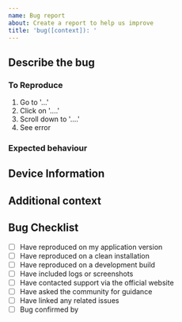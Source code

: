 ```yaml
---
name: Bug report
about: Create a report to help us improve
title: 'bug([context]): '
---
```


<!-- Please use [context] in title to describe the package related to this issue.
Valid options are; smartcloudjs, cli, discord, workflows, components, webfront, console, webdocs
smartcloud-discord context example: bug(discord): {your title here}
-->

## Describe the bug

<!-- A clear and concise description of what the bug is. -->

### To Reproduce

<!-- Steps to reproduce the behaviour:-->

1. Go to '...'
2. Click on '....'
3. Scroll down to '....'
4. See error

### Expected behaviour

<!-- A clear and concise description of what you expected to happen. -->

<!-- If applicable, uncomment to add screenshots to help explain your problem.
### Screenshots
-->

<!-- If applicable, uncomment to add console logs to help explain your problem.
### Console Logs
-->

## Device Information

<!-- Please uncomment for reporting desktop bug
- Version: [e.g. 22]
- Platform: [e.g. macOS, Google Cloud, ubuntu 18.04]
-->

<!-- Please uncomment for reporting mobile bug
- Version: [e.g. 22]
- Device: [e.g. iPhone6]
- Platform: [e.g. iOS, Andriod]
-->

<!-- Please uncomment relivent additional information
- Browser: [e.g. stock browser, safari]
- Node Version: [e.g. v16.8.0]
- Yarn Version: [e.g. v1.22.4]
- Docker Version: [e.g. Docker version 19.03.12, build 48a66213fe]
- Package(s): [e.g. @videndum/smartcloudjs]
- URL: [e.g. https://console.smartcloud.gg/admin]
-->

## Additional context

<!-- Add any other context about the problem here. -->

## Bug Checklist

<!-- Please be honest here; we don't mind if you haven't done all these steps; however, we need to know where has been tested and how extensively we need to test it ourselves.

We would appreciate it if you could maintain this section cleanly and clearly. If someone confirms your bug, add them to the "Bug confirmed by" section. Our bot will automatically detect if you have enough users confirmed to tag this bug as "Bug - Confirmed".
-->

- [ ] Have reproduced on my application version
- [ ] Have reproduced on a clean installation
- [ ] Have reproduced on a development build
- [ ] Have included logs or screenshots
- [ ] Have contacted support via the official website
- [ ] Have asked the community for guidance
- [ ] Have linked any related issues
- [ ] Bug confirmed by <!--@yourusername & @friendsusername-->
